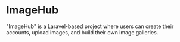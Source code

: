 # ImageHub
"ImageHub" is a Laravel-based project where users can create their accounts, upload images, and build their own image galleries.
